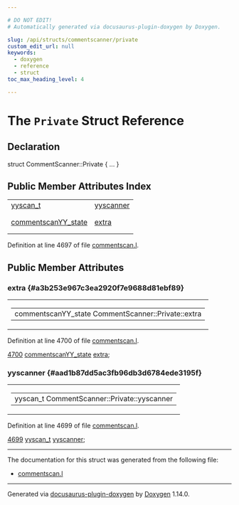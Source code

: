 ```yaml
---

# DO NOT EDIT!
# Automatically generated via docusaurus-plugin-doxygen by Doxygen.

slug: /api/structs/commentscanner/private
custom_edit_url: null
keywords:
  - doxygen
  - reference
  - struct
toc_max_heading_level: 4

---
```


<div class="doxyPage">

# The `Private` Struct Reference



## Declaration

<div class="doxyDeclaration">
struct CommentScanner::Private { ... }
</div>

## Public Member Attributes Index

<table class="doxyMembersIndex">

<tr class="doxyMemberIndexItem">
<td class="doxyMemberIndexItemType" align="left" valign="top"><a href="/web-doxygen/docs/api/files/src/code-l/#a9484188abbc459dafcbd4c96425fa70b">yyscan_t</a></td>
<td class="doxyMemberIndexItemName" align="left" valign="top"><a href="#aad1b87dd5ac3fb96db3d6784ede3195f">yyscanner</a></td>
</tr>
<tr class="doxyMemberIndexDescription">
<td class="doxyMemberIndexDescriptionLeft"></td>
<td class="doxyMemberIndexDescriptionRight">
</td>
</tr>
<tr class="doxyMemberIndexSeparator">
<td class="doxyMemberIndexSeparator" colspan="2"></td>
</tr>

<tr class="doxyMemberIndexItem">
<td class="doxyMemberIndexItemType" align="left" valign="top"><a href="/web-doxygen/docs/api/structs/commentscanyy-state">commentscanYY_state</a></td>
<td class="doxyMemberIndexItemName" align="left" valign="top"><a href="#a3b253e967c3ea2920f7e9688d81ebf89">extra</a></td>
</tr>
<tr class="doxyMemberIndexDescription">
<td class="doxyMemberIndexDescriptionLeft"></td>
<td class="doxyMemberIndexDescriptionRight">
</td>
</tr>
<tr class="doxyMemberIndexSeparator">
<td class="doxyMemberIndexSeparator" colspan="2"></td>
</tr>

</table>


Definition at line 4697 of file <a href="/web-doxygen/docs/api/files/src/commentscan-l">commentscan.l</a>.

<div class="doxySectionDef">

## Public Member Attributes

### extra {#a3b253e967c3ea2920f7e9688d81ebf89}

<div class="doxyMemberItem">
<div class="doxyMemberProto">
<table class="doxyMemberLabels">
<tr class="doxyMemberLabels">
<td class="doxyMemberLabelsLeft">
<table class="doxyMemberName">
<tr>
<td class="doxyMemberName">commentscanYY_state CommentScanner::Private::extra</td>
</tr>
</table>
</td>
</tr>
</table>
</div>
<div class="doxyMemberDoc">



Definition at line 4700 of file <a href="/web-doxygen/docs/api/files/src/commentscan-l">commentscan.l</a>.

<div class="doxyProgramListing">

<div class="doxyCodeLine"><span class="doxyLineNumber"><a href="#a3b253e967c3ea2920f7e9688d81ebf89">4700</a></span><span class="doxyLineContent"><span class="doxyHighlight">  <a href="/web-doxygen/docs/api/structs/commentscanyy-state">commentscanYY_state</a> <a href="#a3b253e967c3ea2920f7e9688d81ebf89">extra</a>;</span></span></div>

</div>

</div>
</div>

### yyscanner {#aad1b87dd5ac3fb96db3d6784ede3195f}

<div class="doxyMemberItem">
<div class="doxyMemberProto">
<table class="doxyMemberLabels">
<tr class="doxyMemberLabels">
<td class="doxyMemberLabelsLeft">
<table class="doxyMemberName">
<tr>
<td class="doxyMemberName">yyscan_t CommentScanner::Private::yyscanner</td>
</tr>
</table>
</td>
</tr>
</table>
</div>
<div class="doxyMemberDoc">



Definition at line 4699 of file <a href="/web-doxygen/docs/api/files/src/commentscan-l">commentscan.l</a>.

<div class="doxyProgramListing">

<div class="doxyCodeLine"><span class="doxyLineNumber"><a href="#aad1b87dd5ac3fb96db3d6784ede3195f">4699</a></span><span class="doxyLineContent"><span class="doxyHighlight">  <a href="/web-doxygen/docs/api/files/src/code-l/#a9484188abbc459dafcbd4c96425fa70b">yyscan_t</a> <a href="#aad1b87dd5ac3fb96db3d6784ede3195f">yyscanner</a>;</span></span></div>

</div>

</div>
</div>

</div>

<hr/>

The documentation for this struct was generated from the following file:

<ul>
<li><a href="/web-doxygen/docs/api/files/src/commentscan-l">commentscan.l</a></li>
</ul>

<hr/>

<p class="doxyGeneratedBy">Generated via <a href="https://github.com/xpack/docusaurus-plugin-doxygen">docusaurus-plugin-doxygen</a> by <a href="https://www.doxygen.nl">Doxygen</a> 1.14.0.</p>

</div>
